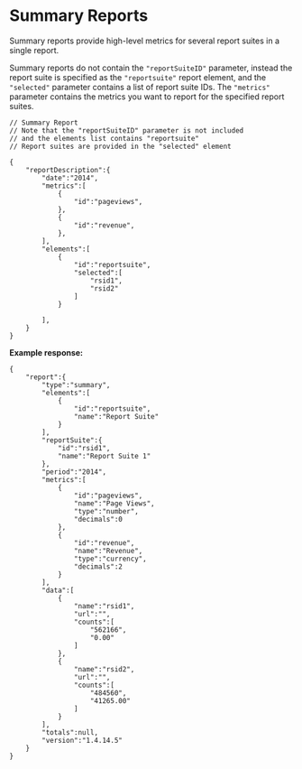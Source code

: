 # Summary Reports

Summary reports provide high-level metrics for several report suites in a single report.

Summary reports do not contain the `"reportSuiteID"` parameter, instead the report suite is specified as the `"reportsuite"` report element, and the `"selected"` parameter contains a list of report suite IDs. The `"metrics"` parameter contains the metrics you want to report for the specified report suites.

```
// Summary Report
// Note that the "reportSuiteID" parameter is not included
// and the elements list contains "reportsuite"
// Report suites are provided in the "selected" element

{
    "reportDescription":{
        "date":"2014",
        "metrics":[
            {
                "id":"pageviews",
            },
            {
                "id":"revenue",
            },
        ],
        "elements":[
            {
                "id":"reportsuite",
                "selected":[
                    "rsid1",
                    "rsid2"
                ]
            }

        ],
    }
}
```

**Example response:** 

```
{
    "report":{
        "type":"summary",
        "elements":[
            {
                "id":"reportsuite",
                "name":"Report Suite"
            }
        ],
        "reportSuite":{
            "id":"rsid1",
            "name":"Report Suite 1"
        },
        "period":"2014",
        "metrics":[
            {
                "id":"pageviews",
                "name":"Page Views",
                "type":"number",
                "decimals":0
            },
            {
                "id":"revenue",
                "name":"Revenue",
                "type":"currency",
                "decimals":2
            }
        ],
        "data":[
            {
                "name":"rsid1",
                "url":"",
                "counts":[
                    "562166",
                    "0.00"
                ]
            },
            {
                "name":"rsid2",
                "url":"",
                "counts":[
                    "484560",
                    "41265.00"
                ]
            }
        ],
        "totals":null,
        "version":"1.4.14.5"
    }
}
```

